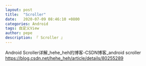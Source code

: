 ```yaml
---
layout: post
title:  "Scroller"
date:   2020-07-09 08:46:10 +0800
categories: Android
tags: 自定义View
author: pepe
description: 『 Scroller 』
---
```













Android Scroller详解_hehe_heh的博客-CSDN博客_android scroller
https://blog.csdn.net/hehe_heh/article/details/80255289












